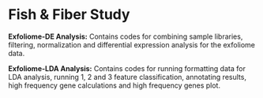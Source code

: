# **Fish & Fiber Study**

**Exfoliome-DE Analysis:**
Contains codes for combining sample libraries, filtering, normalization and differential expression analysis for the exfoliome data.

**Exfoliome-LDA Analysis:**
Contains codes for running formatting data for LDA analysis, running 1, 2 and 3 feature classification, annotating results, high frequency gene calculations and high frequency genes plot.
